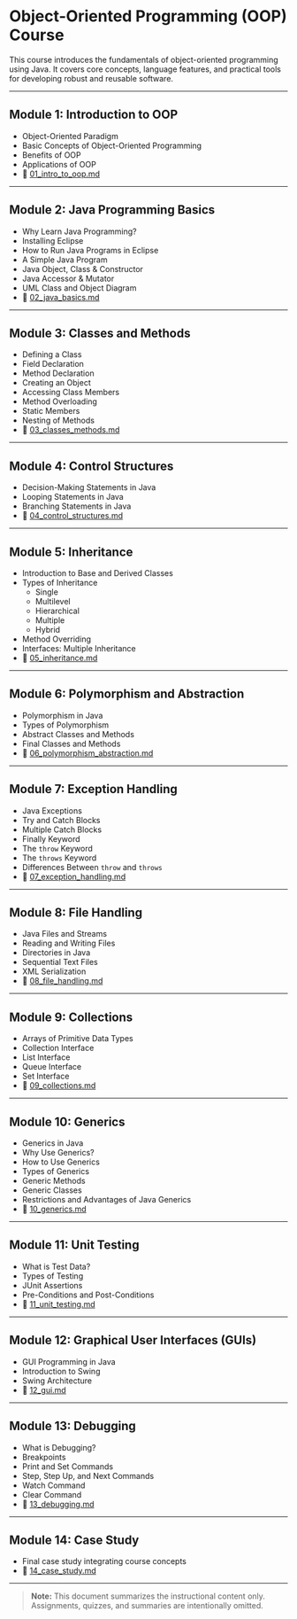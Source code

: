 # Object-Oriented Programming (OOP) Course

This course introduces the fundamentals of object-oriented programming using Java. It covers core concepts, language features, and practical tools for developing robust and reusable software.

---

## Module 1: Introduction to OOP

- Object-Oriented Paradigm  
- Basic Concepts of Object-Oriented Programming  
- Benefits of OOP  
- Applications of OOP  
- 📄 [01_intro_to_oop.md](01_intro_to_oop.md)

---

## Module 2: Java Programming Basics

- Why Learn Java Programming?  
- Installing Eclipse  
- How to Run Java Programs in Eclipse  
- A Simple Java Program  
- Java Object, Class & Constructor  
- Java Accessor & Mutator  
- UML Class and Object Diagram  
- 📄 [02_java_basics.md](02_java_basics.md)

---

## Module 3: Classes and Methods

- Defining a Class  
- Field Declaration  
- Method Declaration  
- Creating an Object  
- Accessing Class Members  
- Method Overloading  
- Static Members  
- Nesting of Methods  
- 📄 [03_classes_methods.md](03_classes_methods.md)

---

## Module 4: Control Structures

- Decision-Making Statements in Java  
- Looping Statements in Java  
- Branching Statements in Java  
- 📄 [04_control_structures.md](04_control_structures.md)

---

## Module 5: Inheritance

- Introduction to Base and Derived Classes  
- Types of Inheritance  
  - Single  
  - Multilevel  
  - Hierarchical  
  - Multiple  
  - Hybrid  
- Method Overriding  
- Interfaces: Multiple Inheritance  
- 📄 [05_inheritance.md](05_inheritance.md)

---

## Module 6: Polymorphism and Abstraction

- Polymorphism in Java  
- Types of Polymorphism  
- Abstract Classes and Methods  
- Final Classes and Methods  
- 📄 [06_polymorphism_abstraction.md](06_polymorphism_abstraction.md)

---

## Module 7: Exception Handling

- Java Exceptions  
- Try and Catch Blocks  
- Multiple Catch Blocks  
- Finally Keyword  
- The `throw` Keyword  
- The `throws` Keyword  
- Differences Between `throw` and `throws`  
- 📄 [07_exception_handling.md](07_exception_handling.md)

---

## Module 8: File Handling

- Java Files and Streams  
- Reading and Writing Files  
- Directories in Java  
- Sequential Text Files  
- XML Serialization  
- 📄 [08_file_handling.md](08_file_handling.md)

---

## Module 9: Collections

- Arrays of Primitive Data Types  
- Collection Interface  
- List Interface  
- Queue Interface  
- Set Interface  
- 📄 [09_collections.md](09_collections.md)

---

## Module 10: Generics

- Generics in Java  
- Why Use Generics?  
- How to Use Generics  
- Types of Generics  
- Generic Methods  
- Generic Classes  
- Restrictions and Advantages of Java Generics  
- 📄 [10_generics.md](10_generics.md)

---

## Module 11: Unit Testing

- What is Test Data?  
- Types of Testing  
- JUnit Assertions  
- Pre-Conditions and Post-Conditions  
- 📄 [11_unit_testing.md](11_unit_testing.md)

---

## Module 12: Graphical User Interfaces (GUIs)

- GUI Programming in Java  
- Introduction to Swing  
- Swing Architecture  
- 📄 [12_gui.md](12_gui.md)

---

## Module 13: Debugging

- What is Debugging?  
- Breakpoints  
- Print and Set Commands  
- Step, Step Up, and Next Commands  
- Watch Command  
- Clear Command  
- 📄 [13_debugging.md](13_debugging.md)

---

## Module 14: Case Study

- Final case study integrating course concepts  
- 📄 [14_case_study.md](14_case_study.md)

---

> **Note:** This document summarizes the instructional content only. Assignments, quizzes, and summaries are intentionally omitted.
